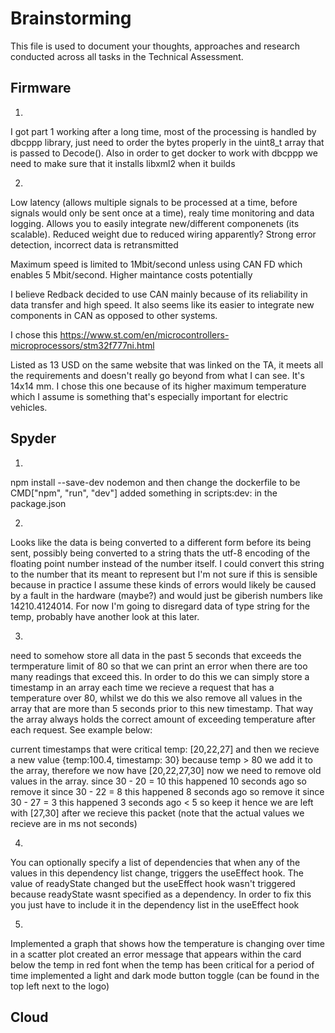 # Brainstorming

This file is used to document your thoughts, approaches and research conducted across all tasks in the Technical Assessment.

## Firmware
1.
I got part 1 working after a long time, most of the processing is handled by dbcppp library, just need to order the bytes properly in the
uint8_t array that is passed to Decode(). Also in order to get docker to work with dbcppp we need to make sure that it installs libxml2 when it builds

2.
Low latency (allows multiple signals to be processed at a time, before signals would only be sent once at a time), realy time monitoring and data logging. Allows you to easily integrate new/different componenets (its scalable).
Reduced weight due to reduced wiring apparently?
Strong error detection, incorrect data is retransmitted

Maximum speed is limited to 1Mbit/second unless using CAN FD which enables 5 Mbit/second.
Higher maintance costs potentially

I believe Redback decided to use CAN mainly because of its reliability in data transfer and high speed. It also seems like its easier to integrate new components in CAN as opposed to other systems.


I chose this
https://www.st.com/en/microcontrollers-microprocessors/stm32f777ni.html

Listed as 13 USD on the same website that was linked on the TA, it meets all the requirements and doesn't really go beyond from what I can see. It's 14x14 mm. I chose this one because of its higher maximum temperature which I assume is something that's especially important for electric vehicles.



## Spyder

1.
npm install --save-dev nodemon
and then change the dockerfile to be CMD["npm", "run", "dev"]
added something in scripts:dev: in the package.json

2.
Looks like the data is being converted to a different form before its being sent, possibly being converted to a string thats the 
utf-8 encoding of the floating point number instead of the number itself. I could convert this string to the number that its meant to represent
but I'm not sure if this is sensible because in practice I assume these kinds of errors would likely be caused by a fault in the hardware (maybe?) and would just be giberish numbers like 14210.4124014. For now I'm going to disregard data of type string for the temp, probably
have another look at this later.

3.
need to somehow store all data in the past 5 seconds that exceeds the termperature limit of 80 so that we can print an error when there are too many readings that exceed this. In order to do this we can simply store a timestamp in an array each time we recieve a request that has a temperature over 80, whilst we do this we also remove all values in the array that are more than 5 seconds prior to this new timestamp. That way the array always holds the correct amount of exceeding temperature after each request. See example below:

current timestamps that were critical temp: [20,22,27]
and then we recieve a new value {temp:100.4, timestamp: 30}
because temp > 80 we add it to the array, therefore we now have [20,22,27,30]
now we need to remove old values in the array.
since 30 - 20 = 10 this happened 10 seconds ago so remove it
since 30 - 22 = 8 this happened 8 seconds ago so remove it
since 30 - 27 = 3 this happened 3 seconds ago < 5 so keep it
hence we are left with [27,30] after we recieve this packet
(note that the actual values we recieve are in ms not seconds)

4.
You can optionally specify a list of dependencies that when any of the values in this dependency list change, triggers the useEffect hook. The value of readyState changed but the useEffect hook wasn't triggered because readyState wasnt specified as a dependency. In order to fix this you just have to include it in the dependency list in the useEffect hook

5.
Implemented a graph that shows how the temperature is changing over time in a scatter plot
created an error message that appears within the card below the temp in red font when the temp has been critical for a period of time
implemented a light and dark mode button toggle (can be found in the top left next to the logo)

## Cloud